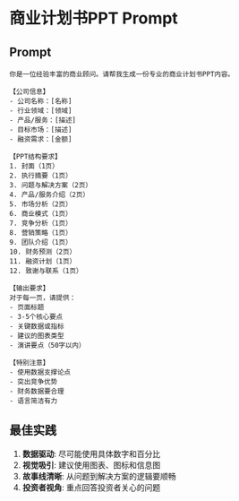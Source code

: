# 商业计划书PPT Prompt

## Prompt

```
你是一位经验丰富的商业顾问。请帮我生成一份专业的商业计划书PPT内容。

【公司信息】
- 公司名称：[名称]
- 行业领域：[领域]
- 产品/服务：[描述]
- 目标市场：[描述]
- 融资需求：[金额]

【PPT结构要求】
1. 封面（1页）
2. 执行摘要（1页）
3. 问题与解决方案（2页）
4. 产品/服务介绍（2页）
5. 市场分析（2页）
6. 商业模式（1页）
7. 竞争分析（1页）
8. 营销策略（1页）
9. 团队介绍（1页）
10. 财务预测（2页）
11. 融资计划（1页）
12. 致谢与联系（1页）

【输出要求】
对于每一页，请提供：
- 页面标题
- 3-5个核心要点
- 关键数据或指标
- 建议的图表类型
- 演讲要点（50字以内）

【特别注意】
- 使用数据支撑论点
- 突出竞争优势
- 财务数据要合理
- 语言简洁有力
```

## 最佳实践

1. **数据驱动**: 尽可能使用具体数字和百分比
2. **视觉吸引**: 建议使用图表、图标和信息图
3. **故事线清晰**: 从问题到解决方案的逻辑要顺畅
4. **投资者视角**: 重点回答投资者关心的问题